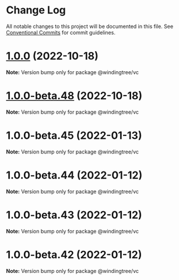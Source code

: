 # Change Log

All notable changes to this project will be documented in this file.
See [Conventional Commits](https://conventionalcommits.org) for commit guidelines.

# [1.0.0](https://github.com/windingtree/org.id-tools/compare/v1.0.0-beta.48...v1.0.0) (2022-10-18)

**Note:** Version bump only for package @windingtree/vc





# [1.0.0-beta.48](https://github.com/windingtree/org.id-tools/compare/v1.0.0-beta.47...v1.0.0-beta.48) (2022-10-18)

**Note:** Version bump only for package @windingtree/vc





# 1.0.0-beta.45 (2022-01-13)

**Note:** Version bump only for package @windingtree/vc





# 1.0.0-beta.44 (2022-01-12)

**Note:** Version bump only for package @windingtree/vc





# 1.0.0-beta.43 (2022-01-12)

**Note:** Version bump only for package @windingtree/vc





# 1.0.0-beta.42 (2022-01-12)

**Note:** Version bump only for package @windingtree/vc
